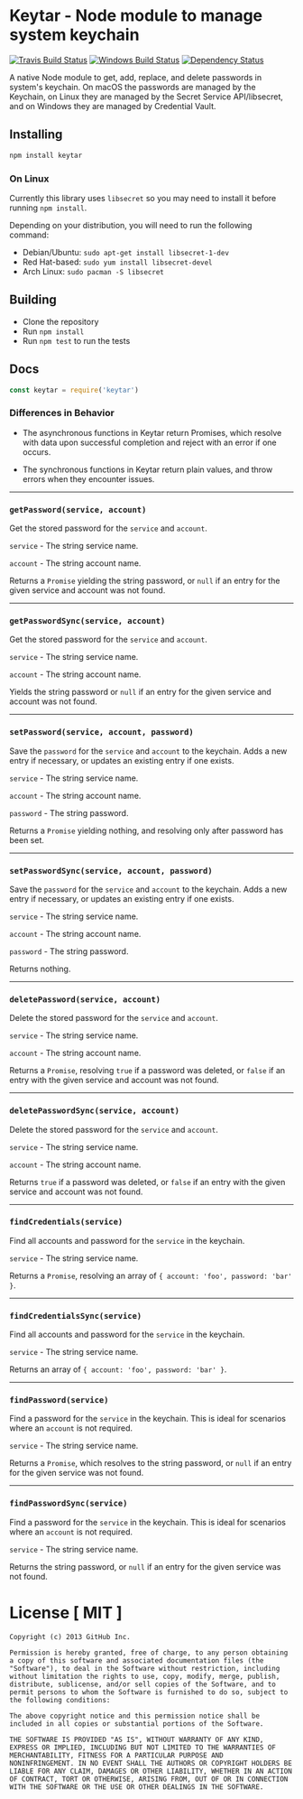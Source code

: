 # Keytar - Node module to manage system keychain

[![Travis Build Status](https://travis-ci.org/atom/node-keytar.svg?branch=master)](https://travis-ci.org/atom/node-keytar)
[![Windows Build Status](https://ci.appveyor.com/api/projects/status/github/atom/node-keytar?svg=true)](https://ci.appveyor.com/project/Atom/node-keytar)
[![Dependency Status](https://david-dm.org/atom/node-keytar.svg)](https://david-dm.org/atom/node-keytar)

A native Node module to get, add, replace, and delete passwords in system's keychain. On macOS the passwords are managed by the Keychain, on Linux they are managed by the Secret Service API/libsecret, and on Windows they are managed by Credential Vault.

## Installing

```sh
npm install keytar
```

### On Linux

Currently this library uses `libsecret` so you may need to install it before running `npm install`.

Depending on your distribution, you will need to run the following command:

* Debian/Ubuntu: `sudo apt-get install libsecret-1-dev`
* Red Hat-based: `sudo yum install libsecret-devel`
* Arch Linux: `sudo pacman -S libsecret`

## Building

  * Clone the repository
  * Run `npm install`
  * Run `npm test` to run the tests

## Docs

```javascript
const keytar = require('keytar')
```

### Differences in Behavior

- The asynchronous functions in Keytar return Promises, which resolve with data upon successful completion and reject with an error if one occurs.

- The synchronous functions in Keytar return plain values, and throw errors when they encounter issues.

***

### `getPassword(service, account)`

Get the stored password for the `service` and `account`.

`service` - The string service name.

`account` - The string account name.

Returns a `Promise` yielding the string password, or `null` if an entry for the given service and account was not found.

***

### `getPasswordSync(service, account)`

Get the stored password for the `service` and `account`.

`service` - The string service name.

`account` - The string account name.

Yields the string password or `null` if an entry for the given service and account was not found.

***

### `setPassword(service, account, password)`

Save the `password` for the `service` and `account` to the keychain. Adds a new entry if necessary, or updates an existing entry if one exists.

`service` - The string service name.

`account` - The string account name.

`password` - The string password.

Returns a `Promise` yielding nothing, and resolving only after password has been set.

***

### `setPasswordSync(service, account, password)`

Save the `password` for the `service` and `account` to the keychain. Adds a new entry if necessary, or updates an existing entry if one exists.

`service` - The string service name.

`account` - The string account name.

`password` - The string password.

Returns nothing.

***

### `deletePassword(service, account)`

Delete the stored password for the `service` and `account`.

`service` - The string service name.

`account` - The string account name.

Returns a `Promise`, resolving `true` if a password was deleted, or `false` if an entry with the given service and account was not found.

***

### `deletePasswordSync(service, account)`

Delete the stored password for the `service` and `account`.

`service` - The string service name.

`account` - The string account name.

Returns `true` if a password was deleted, or `false` if an entry with the given service and account was not found.

***

### `findCredentials(service)`

Find all accounts and password for the `service` in the keychain.

`service` - The string service name.

Returns a `Promise`, resolving an array of `{ account: 'foo', password: 'bar' }`.

***

### `findCredentialsSync(service)`

Find all accounts and password for the `service` in the keychain.

`service` - The string service name.

Returns an array of `{ account: 'foo', password: 'bar' }`.

***

### `findPassword(service)`

Find a password for the `service` in the keychain. This is ideal for scenarios where an `account` is not required.

`service` - The string service name.

Returns a `Promise`, which resolves to the string password, or `null` if an entry for the given service was not found.

***

### `findPasswordSync(service)`

Find a password for the `service` in the keychain. This is ideal for scenarios where an `account` is not required.

`service` - The string service name.

Returns the string password, or `null` if an entry for the given service was not found.

# License [ MIT ]

```
Copyright (c) 2013 GitHub Inc.

Permission is hereby granted, free of charge, to any person obtaining
a copy of this software and associated documentation files (the
"Software"), to deal in the Software without restriction, including
without limitation the rights to use, copy, modify, merge, publish,
distribute, sublicense, and/or sell copies of the Software, and to
permit persons to whom the Software is furnished to do so, subject to
the following conditions:

The above copyright notice and this permission notice shall be
included in all copies or substantial portions of the Software.

THE SOFTWARE IS PROVIDED "AS IS", WITHOUT WARRANTY OF ANY KIND,
EXPRESS OR IMPLIED, INCLUDING BUT NOT LIMITED TO THE WARRANTIES OF
MERCHANTABILITY, FITNESS FOR A PARTICULAR PURPOSE AND
NONINFRINGEMENT. IN NO EVENT SHALL THE AUTHORS OR COPYRIGHT HOLDERS BE
LIABLE FOR ANY CLAIM, DAMAGES OR OTHER LIABILITY, WHETHER IN AN ACTION
OF CONTRACT, TORT OR OTHERWISE, ARISING FROM, OUT OF OR IN CONNECTION
WITH THE SOFTWARE OR THE USE OR OTHER DEALINGS IN THE SOFTWARE.
```
